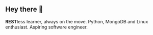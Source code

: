 ## Hey there 👋
**REST**less learner, always on the move. 
Python, MongoDB and Linux enthusiast. 
Aspiring software engineer.


